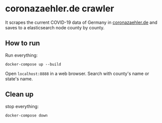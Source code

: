 # coronazaehler.de crawler

It scrapes the current COVID-19 data of Germany in [coronazaehler.de](coronazaehler.de) and
saves to a elasticsearch node county by county.

## How to run

Run everything: 
```shell script
docker-compose up --build
```
Open `localhost:8888` in a web browser. 
Search with county's name or state's name. 

## Clean up
stop everything:
```shell script
docker-compose down
```